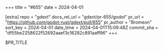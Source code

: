 +++
title = "#655"
date = 2024-04-01

[extra]
repo = "gdext"
docs_rel_url = "gdext/pr-655/godot"
pr_url = "https://github.com/godot-rust/gdext/pull/655"
pr_author = "Bromeon"
sort_key = 2024-04-01
date_time = 2024-04-01T15:09:48Z
commit_sha = "df55be2258622f52692aaef3c16282c891aaff96"
+++

$PR_TITLE
